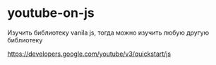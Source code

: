 # youtube-on-js

Изучить библиотеку vanila js, тогда можно изучить любую другую библиотеку

https://developers.google.com/youtube/v3/quickstart/js
